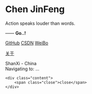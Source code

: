 <!doctype html>
<html>
<head>
    <meta charset="utf-8"/>
    <meta http-equiv="X-UA-Compatible" content="IE=edge">
    <meta name="viewport" content="width=device-width, initial-scale=1, maximum-scale=1">
    <title>XiaoShen - ChenJinFeng Page</title>
    <link rel="stylesheet" type="text/css" href="http://mengxianliang.com/assets/css/main.css"/>
</head>

<body>
<div class="vi">
    <div class="sidebar">
        <div class="header">
            <h1>Chen JinFeng</h1>
            <div class="quote">
                <p class="quote-text animate-init">Action speaks louder than words.</p>
                <p class="quote-author animate-init"> —— <strong>Go..!</strong></p>
            </div>
        </div>
        <div class="menu">
            <a href="https://github.com/freerxs" class="animate-init" target="_blank">GitHub</a>
            <a href="http://blog.csdn.net/freerxs" class="animate-init" target="_blank">CSDN</a>
            <a href="http://weibo.com/freerxs" class="animate-init" target="_blank">WeiBo</a>
            <p>
                <a href="#" class="animate-init">
                    关于
                </a>
            </p>
        </div>
        <div class="location">
            <i class="location-icon"></i>
            <span class="location-text animate-init">ShanXi - China</span>
        </div>
        <div class="relocating">
            Navigating to: <span class="relocate-location"></span>...
        </div>
    </div>

    <div class="content">
        <span class="close">close</span>
    </div>
</div>
<script type="text/javascript" src="http://mengxianliang.com/assets/vendors/jquery/index.js"></script>
<script>
    $(document).ready(function () {
        var delay = 1;
        var DELAY_STEP = 200;
        var animationOptions = { opacity: 1, top: 0};

        $('h1').animate(animationOptions).promise()
                .pipe(animateMain)
                .pipe(animateLocationIcon);

        function animateMain() {
            var dfd = $.Deferred();
            var els = $('.animate-init');
            var size = els.size();

            els.each(function (index, el) {
                delay++;
                $(el).delay(index * DELAY_STEP)
                        .animate(animationOptions);
                (size - 1 === index) && dfd.resolve();
            });
            return dfd.promise();
        }

        function animateLocationIcon() {
            $('.location-icon').delay(delay * DELAY_STEP).animate({
                opacity: 1,
                top: 0
            }).promise().done(animationQuote);
        }

        function animationQuote() {}

        $(document.body).on('keydown', function (event) {
            // Press 'b' key
            if (event.which === 66) {
                $('.relocate-location').text('Bookmark Page');
                $('.relocating').css('opacity', 1);

                window.setTimeout(function () {
                    window.location.href = '/bookmarks.html';
                }, 1000);
            }
        });
    });
</script>
<div style="display:none;"><script src="https://s6.cnzz.com/z_stat.php?id=2394&web_id=2394" language="JavaScript"></script></div>
</body>
</html>
